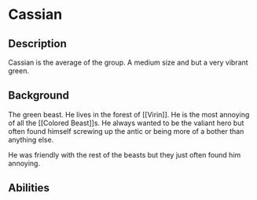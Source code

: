 # Cassian

## Description
Cassian is the average of the group. A medium size and but a very vibrant green.

## Background
The green beast. He lives in the forest of [[Virin]]. He is the most annoying of all the [[Colored Beast]]s. He always wanted to be the valiant hero but often found himself screwing up the antic or being more of a bother than anything else. 

He was friendly with the rest of the beasts but they just often found him annoying. 
## Abilities